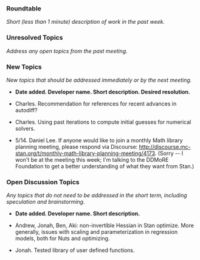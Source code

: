 ### Roundtable
_Short (less than 1 minute) description of work in the past week._


### Unresolved Topics
_Address any open topics from the past meeting._

### New Topics
_New topics that should be addressed immediately or by the next
meeting._

* __Date added. Developer name.  Short description.  Desired resolution.__

* Charles. Recommendation for references for recent advances in autodiff?

* Charles. Using past iterations to compute initial guesses for numerical solvers.

* 5/14. Daniel Lee. If anyone would like to join a monthly Math library planning meeting, please respond via Discourse: http://discourse.mc-stan.org/t/monthly-math-library-planning-meeting/4173. 
  (Sorry -- I won't be at the meeting this week; I'm talking to the DDMoRE Foundation to get a better understanding of what they want from Stan.)

### Open Discussion Topics

_Any topics that do not need to be addressed in the short term,
including speculation and brainstorming._

* __Date added. Developer name.  Short description.__

* Andrew, Jonah, Ben, Aki: non-invertible Hessian in Stan optimize.  More generally, issues with scaling and parameterization in regression models, both for Nuts and optimizing.

* Jonah. Tested library of user defined functions.